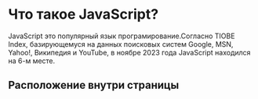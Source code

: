 # Что такое JavaScript?
JavaScript это популярный язык програмирование.Согласно TIOBE Index, базирующемуся на данных поисковых систем Google, MSN, Yahoo!, Википедия и YouTube, в ноябре 2023 года JavaScript находился на 6-м месте.
 


## Расположение внутри страницы